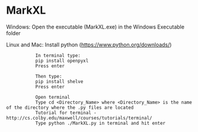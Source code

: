# MarkXL

Windows: Open the executable (MarkXL.exe) in the Windows Executable folder

Linux and Mac: Install python (https://www.python.org/downloads/)

               In terminal type:
               pip install openpyxl
               Press enter

               Then type:
               pip install shelve
               Press enter

               Open terminal 
               Type cd <Directory_Name> where <Directory_Name> is the name of the directory where the .py files are located
               Tutorial for terminal - http://cs.colby.edu/maxwell/courses/tutorials/terminal/
               Type python ./MarkXL.py in terminal and hit enter